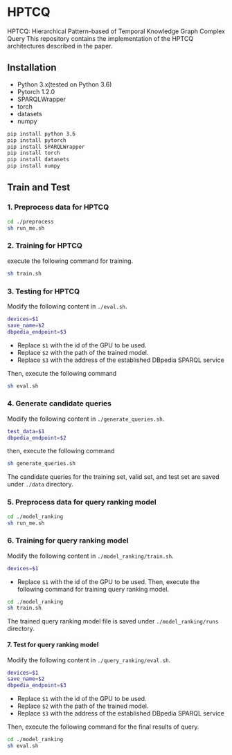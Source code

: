 # HPTCQ

HPTCQ: Hierarchical Pattern-based of Temporal Knowledge Graph Complex Query
This repository contains the implementation of the HPTCQ architectures described in the paper.

## Installation
* Python 3.x(tested on Python 3.6)
* Pytorch 1.2.0
* SPARQLWrapper
* torch
* datasets
* numpy
```bash
pip install python 3.6
pip install pytorch
pip install SPARQLWrapper
pip install torch
pip install datasets
pip install numpy

```
## Train and Test

### 1. Preprocess data for HPTCQ
```bash
cd ./preprocess
sh run_me.sh
```

### 2. Training for HPTCQ

execute the following command for training.
```bash
sh train.sh
```

### 3. Testing for HPTCQ
Modify the following content in `./eval.sh`.
```bash
devices=$1
save_name=$2
dbpedia_endpoint=$3
```
* Replace `$1` with the id of the GPU to be used.  
* Replace `$2` with the path of the trained model.  
* Replace `$3` with the address of the established DBpedia SPARQL service

Then, execute the following command
```bash
sh eval.sh
```

### 4. Generate candidate queries
Modify the following content in `./generate_queries.sh`.
```bash
test_data=$1          
dbpedia_endpoint=$2   
```
then, execute the following command

```bash
sh generate_queries.sh
```
The candidate queries for the training set, valid set, and test set are saved under `./data` directory.


### 5. Preprocess data for query ranking model
```bash
cd ./model_ranking
sh run_me.sh
```

### 6. Training for query ranking model
Modify the following content in `./model_ranking/train.sh`.
```bash
devices=$1
```
* Replace `$1` with the id of the GPU to be used.
Then, execute the following command for training query ranking model.
```bash
cd ./model_ranking
sh train.sh
```
The trained query ranking model file is saved under `./model_ranking/runs` directory. 

#### 7. Test for query ranking model
Modify the following content in `./query_ranking/eval.sh`.
```bash
devices=$1
save_name=$2
dbpedia_endpoint=$3
```
* Replace `$1` with the id of the GPU to be used.  
* Replace `$2` with the path of the trained model.  
* Replace `$3` with the address of the established DBpedia SPARQL service

Then, execute the following command for the final results of query.
```bash
cd ./model_ranking
sh eval.sh
```

